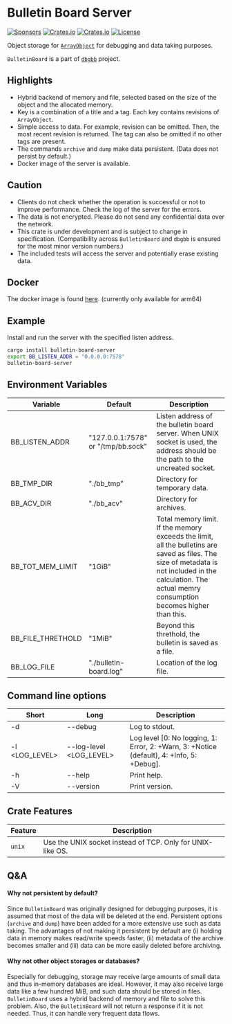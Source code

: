 Bulletin Board Server
=====================
[![Sponsors](https://img.shields.io/badge/offer-Coffee-red?style=flat-square)](https://github.com/sponsors/YShoji-HEP)
[![Crates.io](https://img.shields.io/crates/v/bulletin-board-server?style=flat-square)](https://crates.io/crates/bulletin-board-server)
[![Crates.io](https://img.shields.io/crates/d/bulletin-board-server?style=flat-square)](https://crates.io/crates/bulletin-board-server)
[![License](https://img.shields.io/badge/license-Apache%202.0-blue?style=flat-square)](https://github.com/YShoji-HEP/BulletinBoard/blob/main/LICENSE.txt)

Object storage for [`ArrayObject`](https://github.com/YShoji-HEP/ArrayObject) for debugging and data taking purposes.

`BulletinBoard` is a part of [`dbgbb`](https://github.com/YShoji-HEP/dbgbb) project.

Highlights
----------
* Hybrid backend of memory and file, selected based on the size of the object and the allocated memory.
* Key is a combination of a title and a tag. Each key contains revisions of `ArrayObject`.
* Simple access to data. For example, revision can be omitted. Then, the most recent revision is returned. The tag can also be omitted if no other tags are present.
* The commands `archive` and `dump` make data persistent. (Data does not persist by default.)
* Docker image of the server is available.

Caution
-------
* Clients do not check whether the operation is successful or not to improve performance. Check the log of the server for the errors.
* The data is not encrypted. Please do not send any confidential data over the network.
* This crate is under development and is subject to change in specification. (Compatibility across `BulletinBoard` and `dbgbb` is ensured for the most minor version numbers.)
* The included tests will access the server and potentially erase existing data.

Docker
------

The docker image is found [here](https://hub.docker.com/r/yshojihep/bulletin-board). (currently only available for arm64)

Example
-------
Install and run the server with the specified listen address.
```bash
cargo install bulletin-board-server
export BB_LISTEN_ADDR = "0.0.0.0:7578"
bulletin-board-server
```

Environment Variables
---------------------
|Variable|Default|Description|
|-|-|-|
|BB_LISTEN_ADDR|"127.0.0.1:7578" or "/tmp/bb.sock"|Listen address of the bulletin board server. When UNIX socket is used, the address should be the path to the uncreated socket.|
|BB_TMP_DIR|"./bb_tmp"|Directory for temporary data.|
|BB_ACV_DIR|"./bb_acv"|Directory for archives.|
|BB_TOT_MEM_LIMIT|"1GiB"|Total memory limit. If the memory exceeds the limit, all the bulletins are saved as files. The size of metadata is not included in the calculation. The actual memry consumption becomes higher than this.|
|BB_FILE_THRETHOLD|"1MiB"|Beyond this threthold, the bulletin is saved as a file.|
|BB_LOG_FILE|"./bulletin-board.log"|Location of the log file.|

Command line options
---------------------
|Short|Long|Description|
|-|-|-|
|-d|--debug|Log to stdout.|
|-l <LOG_LEVEL>| --log-level <LOG_LEVEL>|Log level [0: No logging, 1: Error, 2: +Warn, 3: +Notice (default), 4: +Info, 5: +Debug].|
|-h|--help|Print help.|
|-V|--version|Print version.| 

Crate Features
--------------
|Feature|Description|
|-|-|
|`unix`|Use the UNIX socket instead of TCP. Only for UNIX-like OS.|

Q&A
--------------
#### Why not persistent by default?
Since `BulletinBoard` was originally designed for debugging purposes, it is assumed that most of the data will be deleted at the end. Persistent options (`archive` and `dump`) have been added for a more extensive use such as data taking.
The advantages of not making it persistent by default are (i) holding data in memory makes read/write speeds faster, (ii) metadata of the archive becomes smaller and (iii) data can be more easily deleted before archiving.
#### Why not other object storages or databases?
Especially for debugging, storage may receive large amounts of small data and thus in-memory databases are ideal. However, it may also receive large data like a few hundred MiB, and such data should be stored in files. `BulletinBoard` uses a hybrid backend of memory and file to solve this problem.
Also, the `BulletinBoard` will not return a response if it is not needed. Thus, it can handle very frequent data flows.